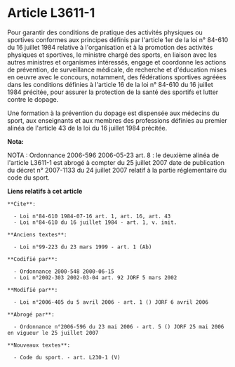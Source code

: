 # Article L3611-1

Pour garantir des conditions de pratique des activités physiques ou sportives conformes aux principes définis par l'article
1er de la loi n° 84-610 du 16 juillet 1984 relative à l'organisation et à la promotion des activités physiques et sportives,
le ministre chargé des sports, en liaison avec les autres ministres et organismes intéressés, engage et coordonne les actions
de prévention, de surveillance médicale, de recherche et d'éducation mises en oeuvre avec le concours, notamment, des
fédérations sportives agréées dans les conditions définies à l'article 16 de la loi n° 84-610 du 16 juillet 1984 précitée,
pour assurer la protection de la santé des sportifs et lutter contre le dopage.

Une formation à la prévention du dopage est dispensée aux médecins du sport, aux enseignants et aux membres des professions
définies au premier alinéa de l'article 43 de la loi du 16 juillet 1984 précitée.

**Nota:**

NOTA : Ordonnance 2006-596 2006-05-23 art. 8 : le deuxième alinéa de l'article L3611-1 est abrogé à compter du 25 juillet
2007 date de publication du décret n° 2007-1133 du 24 juillet 2007 relatif à la partie réglementaire du code du sport.

**Liens relatifs à cet article**

	**Cite**:

	  - Loi n°84-610 1984-07-16 art. 1, art. 16, art. 43
	  - Loi n°84-610 du 16 juillet 1984 - art. 1, v. init.

	**Anciens textes**:

	  - Loi n°99-223 du 23 mars 1999 - art. 1 (Ab)

	**Codifié par**:

	  - Ordonnance 2000-548 2000-06-15
	  - Loi n°2002-303 2002-03-04 art. 92 JORF 5 mars 2002

	**Modifié par**:

	  - Loi n°2006-405 du 5 avril 2006 - art. 1 () JORF 6 avril 2006

	**Abrogé par**:

	  - Ordonnance n°2006-596 du 23 mai 2006 - art. 5 () JORF 25 mai 2006 en vigueur le 25 juillet 2007

	**Nouveaux textes**:

	  - Code du sport. - art. L230-1 (V)
